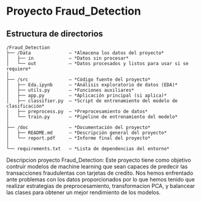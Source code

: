 # Proyecto Fraud_Detection

## Estructura de directorios

```
/Fraud_Detection  
├── /Data              — *Almacena los datos del proyecto*  
│   ├── in             — *Datos sin procesar*  
│   └── out            — *Datos procesados y listos para usar si se requiere*  
│  
├── /src               — *Código fuente del proyecto*  
│   ├── Eda.ipynb      — *Análisis exploratorio de datos (EDA)*  
│   ├── utils.py       — *Funciones auxiliares*  
│   ├── app.py         — *Aplicación principal (si aplica)*  
│   ├── classifier.py  — *Script de entrenamiento del modelo de clasificación*  
│   ├── preprocess.py  — *Preprocesamiento de datos*  
│   └── train.py       — *Pipeline de entrenamiento del modelo*  
│  
├── /doc               — *Documentación del proyecto*  
│   ├── README.md      — *Descripción general del proyecto*  
│   └── report.pdf     — *Informe final del proyecto*  
│  
└── requirements.txt   — *Lista de dependencias del entorno*  
```
Descripcion proyecto Fraud_Detection:
  Este proyecto tiene como objetivo contruir modelos de machine learning que sean capaces de predecir las transacciones fraudulentas con tarjetas de credito. Nos hemos enfrentado ante problemas con los datos proporcionados por lo que hemos tenido que realizar estrategias de preprocesamiento, transformacion PCA, y balancear las clases para obtener un mejor rendimiento de los modelos. 
